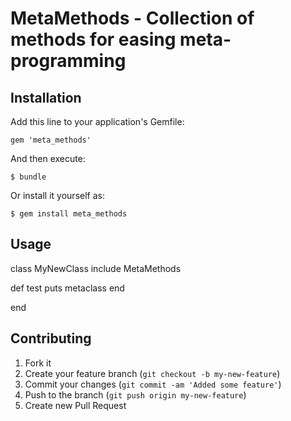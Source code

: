# MetaMethods - Collection of methods for easing meta-programming

## Installation

Add this line to your application's Gemfile:

    gem 'meta_methods'

And then execute:

    $ bundle

Or install it yourself as:

    $ gem install meta_methods

## Usage

class MyNewClass
  include MetaMethods

  def test
    puts metaclass
  end

end

## Contributing

1. Fork it
2. Create your feature branch (`git checkout -b my-new-feature`)
3. Commit your changes (`git commit -am 'Added some feature'`)
4. Push to the branch (`git push origin my-new-feature`)
5. Create new Pull Request
